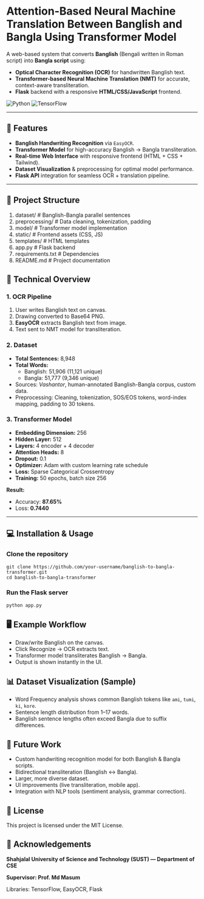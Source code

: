 # Attention-Based Neural Machine Translation Between Banglish and Bangla Using Transformer Model

A web-based system that converts **Banglish** (Bengali written in Roman script) into **Bangla script** using:
- **Optical Character Recognition (OCR)** for handwritten Banglish text.
- **Transformer-based Neural Machine Translation (NMT)** for accurate, context-aware transliteration.
- **Flask** backend with a responsive **HTML/CSS/JavaScript** frontend.

![Python](https://img.shields.io/badge/Python-3.x-blue.svg)
![TensorFlow](https://img.shields.io/badge/TensorFlow-2.x-orange.svg)

---

## 🚀 Features
- **Banglish Handwriting Recognition** via `EasyOCR`.
- **Transformer Model** for high-accuracy Banglish → Bangla transliteration.
- **Real-time Web Interface** with responsive frontend (HTML + CSS + Tailwind).
- **Dataset Visualization** & preprocessing for optimal model performance.
- **Flask API** integration for seamless OCR + translation pipeline.

---

## 📂 Project Structure
1. dataset/ # Banglish-Bangla parallel sentences
2. preprocessing/ # Data cleaning, tokenization, padding
3. model/ # Transformer model implementation
4. static/ # Frontend assets (CSS, JS)
5. templates/ # HTML templates
6. app.py # Flask backend
7. requirements.txt # Dependencies
8. README.md # Project documentation

## 🧠 Technical Overview

### 1. OCR Pipeline
1. User writes Banglish text on canvas.
2. Drawing converted to Base64 PNG.
3. **EasyOCR** extracts Banglish text from image.
4. Text sent to NMT model for transliteration.

### 2. Dataset
- **Total Sentences:** 8,948
- **Total Words:**  
  - Banglish: 51,906 (11,121 unique)  
  - Bangla: 51,777 (9,346 unique)
- Sources: *Vashantor*, human-annotated Banglish-Bangla corpus, custom data.
- Preprocessing: Cleaning, tokenization, SOS/EOS tokens, word-index mapping, padding to 30 tokens.

### 3. Transformer Model
- **Embedding Dimension:** 256  
- **Hidden Layer:** 512  
- **Layers:** 4 encoder + 4 decoder  
- **Attention Heads:** 8  
- **Dropout:** 0.1  
- **Optimizer:** Adam with custom learning rate schedule  
- **Loss:** Sparse Categorical Crossentropy  
- **Training:** 50 epochs, batch size 256

**Result:**  
- Accuracy: **87.65%**  
- Loss: **0.7440**

---

## 💻 Installation & Usage

### Clone the repository
```
git clone https://github.com/your-username/banglish-to-bangla-transformer.git
cd banglish-to-bangla-transformer
```
### Run the Flask server
```
python app.py
```

## 🖥 Example Workflow

- Draw/write Banglish on the canvas.
- Click Recognize → OCR extracts text.
- Transformer model transliterates Banglish → Bangla.
- Output is shown instantly in the UI.

## 📊 Dataset Visualization (Sample)

- Word Frequency analysis shows common Banglish tokens like `ami`, `tumi`, `ki`, `kore`.
- Sentence length distribution from 1–17 words.
- Banglish sentence lengths often exceed Bangla due to suffix differences.

## 🔮 Future Work

- Custom handwriting recognition model for both Banglish & Bangla scripts.
- Bidirectional transliteration (Banglish ↔ Bangla).
- Larger, more diverse dataset.
- UI improvements (live transliteration, mobile app).
- Integration with NLP tools (sentiment analysis, grammar correction).

## 📜 License

This project is licensed under the MIT License.

## 🙌 Acknowledgements

**Shahjalal University of Science and Technology (SUST) — Department of CSE**

**Supervisor: Prof. Md Masum**

Libraries: TensorFlow, EasyOCR, Flask
